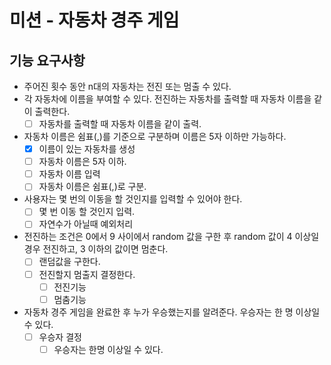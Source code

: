 # 미션 - 자동차 경주 게임
## 기능 요구사항
- 주어진 횟수 동안 n대의 자동차는 전진 또는 멈출 수 있다.
- 각 자동차에 이름을 부여할 수 있다. 전진하는 자동차를 출력할 때 자동차 이름을 같이 출력한다.
  - [ ] 자동차를 출력할 때 자동차 이름을 같이 출력.
- 자동차 이름은 쉼표(,)를 기준으로 구분하며 이름은 5자 이하만 가능하다.
  - [x] 이름이 있는 자동차를 생성
  - [ ] 자동차 이름은 5자 이하.
  - [ ] 자동차 이름 입력
  - [ ] 자동차 이름은 쉼표(,)로 구분.
- 사용자는 몇 번의 이동을 할 것인지를 입력할 수 있어야 한다.
  - [ ] 몇 번 이동 할 것인지 입력.
  - [ ] 자연수가 아닐때 예외처리
- 전진하는 조건은 0에서 9 사이에서 random 값을 구한 후 random 값이 4 이상일 경우 전진하고, 3 이하의 값이면 멈춘다.
  - [ ] 랜덤값을 구한다.
  - [ ] 전진할지 멈출지 결정한다.
    - [ ] 전진기능
    - [ ] 멈춤기능
- 자동차 경주 게임을 완료한 후 누가 우승했는지를 알려준다. 우승자는 한 명 이상일 수 있다.
    - [ ] 우승자 결정
        - [ ] 우승자는 한명 이상일 수 있다.
